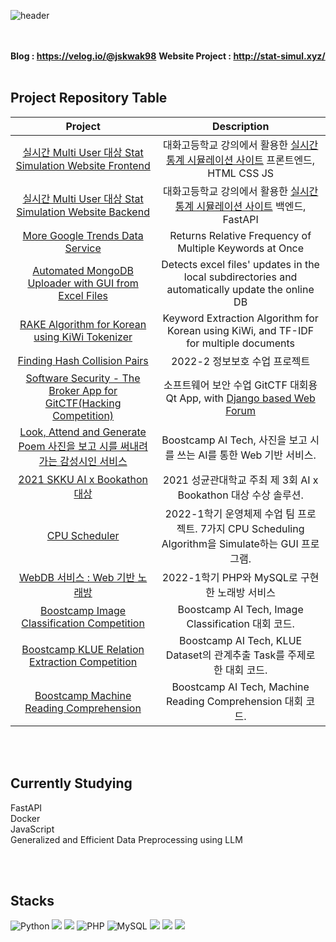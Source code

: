 ![header](https://capsule-render.vercel.app/api?type=rect&text=Works%20I've%20Done&color=gradient&customColorList=2)

<br><br>
**Blog : https://velog.io/@jskwak98**
**Website Project : http://stat-simul.xyz/**
<br><br>

## Project Repository Table

|                           Project                            |                         Description                          |
| :----------------------------------------------------------: | :----------------------------------------------------------: |
| [실시간 Multi User 대상 Stat Simulation Website Frontend](https://github.com/jskwak98/stat_simulator_backend)| 대화고등학교 강의에서 활용한 [실시간 통계 시뮬레이션 사이트](http://stat-simul.xyz/) 프론트엔드, HTML CSS JS |
| [실시간 Multi User 대상 Stat Simulation Website Backend](https://github.com/jskwak98/stat_simulator_backend)| 대화고등학교 강의에서 활용한 [실시간 통계 시뮬레이션 사이트](http://stat-simul.xyz/) 백엔드, FastAPI |
| [More Google Trends Data Service](https://github.com/jskwak98/more_google_trends) | Returns Relative Frequency of Multiple Keywords at Once|
| [Automated MongoDB Uploader with GUI from Excel Files](https://github.com/jskwak98/MongoDB_Uploader_with_GUI) | Detects excel files' updates in the local subdirectories and automatically update the online DB |
| [RAKE Algorithm for Korean using KiWi Tokenizer](https://github.com/jskwak98/RAKE_Korean) | Keyword Extraction Algorithm for Korean using KiWi, and TF-IDF for multiple documents |
| [Finding Hash Collision Pairs](https://github.com/jskwak98/Info_sec_proj2) | 2022-2 정보보호 수업 프로젝트 |
| [Software Security - The Broker App for GitCTF(Hacking Competition)](https://github.com/MinGeunSong/SoftwareSecurityTeam03_1113) | 소프트웨어 보안 수업 GitCTF 대회용 Qt App, with [Django based Web Forum](https://github.com/jskwak98/Secondhand) |
| [Look, Attend and Generate Poem 사진을 보고 시를 써내려가는 감성시인 서비스](https://github.com/boostcampaitech2/final-project-level3-nlp-08) | Boostcamp AI Tech, 사진을 보고 시를 쓰는 AI를 통한 Web 기반 서비스. |
| [2021 SKKU AI x Bookathon 대상](https://github.com/jskwak98/Bookathon3_Bookie_On_And_On) | 2021 성균관대학교 주최 제 3회 AI x Bookathon 대상 수상 솔루션. |
| [CPU Scheduler](https://github.com/jskwak98/2022-1-OS-12-Term-Project) | 2022-1학기 운영체제 수업 팀 프로젝트. 7가지 CPU Scheduling Algorithm을 Simulate하는 GUI 프로그램. |
| [WebDB 서비스 : Web 기반 노래방](https://github.com/jskwak98/Web_Karaoke) |        2022-1학기 PHP와 MySQL로 구현한 노래방 서비스         |
| [Boostcamp Image Classification Competition](https://github.com/boostcampaitech2/image-classification-level1-30) |      Boostcamp AI Tech, Image Classification 대회 코드.      |
| [Boostcamp KLUE Relation Extraction Competition](https://github.com/boostcampaitech2/klue-level2-nlp-08) | Boostcamp AI Tech, KLUE Dataset의 관계추출 Task를 주제로 한 대회 코드. |
| [Boostcamp Machine Reading Comprehension](https://github.com/boostcampaitech2/mrc-level2-nlp-08) | Boostcamp AI Tech, Machine Reading Comprehension 대회 코드.  |

<br><br>
## Currently Studying
FastAPI<br>
Docker<br>
JavaScript<br>
Generalized and Efficient Data Preprocessing using LLM<br>

<br><br>
## Stacks
<p>
<img alt="Python" src ="https://img.shields.io/badge/Python-3776AB.svg?&logo=Python&logoColor=white"/>
<img src ="https://img.shields.io/badge/PyTorch-EE4C2C.svg?&logo=PyTorch&logoColor=white"/>
<img src = "https://img.shields.io/badge/-HuggingFace-yellow">
<img alt="PHP" src ="https://img.shields.io/badge/PHP-777BB4.svg?&logo=PHP&logoColor=white"/>
<img alt="MySQL" src ="https://img.shields.io/badge/MySQL-4479A1.svg?&logo=MySQL&logoColor=white"/>
<img src = "https://img.shields.io/badge/-Verilog-lightgrey">
<img src = "https://img.shields.io/badge/-Java-orange">
<img src ="https://img.shields.io/badge/Godot-478CBF.svg?&logo=godotengine&logoColor=white">
</p>
